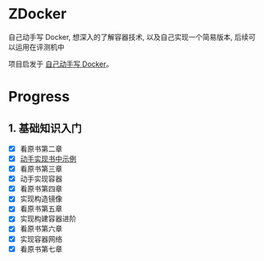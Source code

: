 # ZDocker
自己动手写 Docker, 想深入的了解容器技术, 以及自己实现一个简易版本, 后续可以运用在评测机中

项目启发于 [自己动手写 Docker](https://github.com/xianlubird/mydocker)。

# Progress
## 1. 基础知识入门
- [x] 看原书第二章
- [x] [动手实现书中示例](./learning/chapter2)
- [x] 看原书第三章
- [x] 动手实现容器
- [x] 看原书第四章
- [x] 实现构造镜像
- [x] 看原书第五章
- [x] 实现构建容器进阶
- [x] 看原书第六章
- [x] 实现容器网络
- [x] 看原书第七章